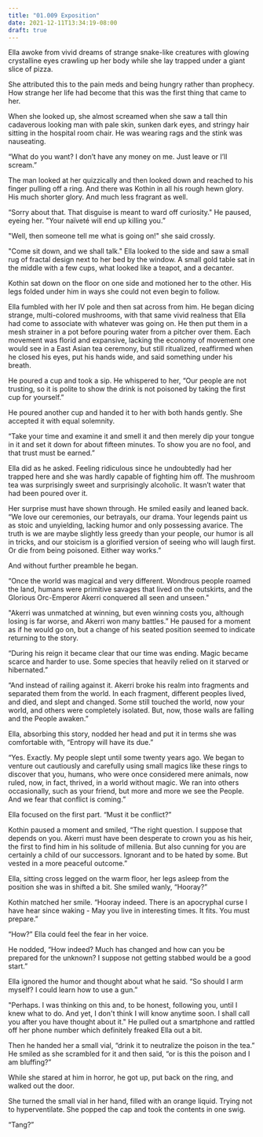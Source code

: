 ```yaml
---
title: "01.009 Exposition"
date: 2021-12-11T13:34:19-08:00
draft: true
---
```

Ella awoke from vivid dreams of strange snake-like creatures with glowing crystalline eyes crawling up her body while she lay trapped under a giant slice of pizza. 

She attributed this to the pain meds and being hungry rather than prophecy. How strange her life had become that this was the first thing that came to her.

When she looked up, she almost screamed when she saw a tall thin cadaverous looking man with pale skin, sunken dark eyes, and stringy hair sitting in the hospital room chair. He was wearing rags and the stink was nauseating. 

“What do you want? I don’t have any money on me. Just leave or I’ll scream.”

The man looked at her quizzically and then looked down and reached to his finger pulling off a ring. And there was Kothin in all his rough hewn glory. His much shorter glory. And much less fragrant as well.  

“Sorry about that. That disguise is meant to ward off curiosity." He paused, eyeing her. "Your naïveté will end up killing you.”

"Well, then someone tell me what is going on!" she said crossly.

"Come sit down, and we shall talk." Ella looked to the side and saw a small rug of fractal design next to her bed by the window. A small gold table sat in the middle with a few cups, what looked like a teapot, and a decanter. 

Kothin sat down on the floor on one side and motioned her to the other. His legs folded under him in ways she could not even begin to follow. 

Ella fumbled with her IV pole and then sat across from him. He began dicing strange, multi-colored mushrooms, with that same vivid realness that Ella had come to associate with whatever was going on. He then put them in a mesh strainer in a pot before pouring water from a pitcher over them. Each movement was florid and expansive, lacking the economy of movement one would see in a East Asian tea ceremony, but still ritualized, reaffirmed when he closed his eyes, put his hands wide, and said something under his breath. 

He poured a cup and took a sip. He whispered to her, “Our people are not trusting, so it is polite to show the drink is not poisoned by taking the first cup for yourself.”

He poured another cup and handed it to her with both hands gently. She accepted it with equal solemnity. 

“Take your time and examine it and smell it and then merely dip your tongue in it and set it down for about fifteen minutes. To show you are no fool, and that trust must be earned.”

Ella did as he asked. Feeling ridiculous since he undoubtedly had her trapped here and she was hardly capable of fighting him off. The mushroom tea was surprisingly sweet and surprisingly alcoholic. It wasn’t water that had been poured over it. 

Her surprise must have shown through. He smiled easily and leaned back. “We love our ceremonies, our betrayals, our drama. Your legends paint us as stoic and unyielding, lacking humor and only possessing avarice. The truth is we are maybe slightly less greedy than your people, our humor is all in tricks, and our stoicism is a glorified version of seeing who will laugh first. Or die from being poisoned.  Either way works.”

And without further preamble he began. 

“Once the world was magical and very different. Wondrous people roamed the land, humans were primitive savages that lived on the outskirts, and the Glorious Orc-Emperor Akerri conquered all seen and unseen."

"Akerri was unmatched at winning, but even winning costs you, although losing is far worse, and Akerri  won many battles.” He paused for a moment as if he would go on, but a change of his seated position seemed to indicate returning to the story.

“During his reign it became clear that our time was ending. Magic became scarce and harder to use. Some species that heavily relied on it starved or hibernated.”

“And instead of railing against it. Akerri broke his realm into fragments and separated them from the world. In each fragment, different peoples lived, and died, and slept and changed. Some still touched the world, now your world, and others were completely isolated. But, now, those walls are falling and the People awaken.”

Ella, absorbing this story, nodded her head and put it in terms she was comfortable with, “Entropy will have its due.”

“Yes. Exactly. My people slept until some twenty years ago. We began to venture out cautiously and carefully using small magics like these rings to discover that you, humans, who were once considered mere animals, now ruled, now, in fact, thrived, in a world without magic. We ran into others occasionally, such as your friend, but more and more we see the People. And we fear that conflict is coming.”

Ella focused on the first part. “Must it be conflict?”

Kothin paused a moment and smiled, “The right question. I suppose that depends on you. Akerri must have been desperate to crown you as his heir, the first to find him in his solitude of millenia. But also cunning for you are certainly a child of our successors. Ignorant and to be hated by some. But vested in a more peaceful outcome.”

Ella, sitting cross legged on the warm floor, her legs asleep from the position she was in shifted a bit. She smiled wanly, “Hooray?”

Kothin matched her smile.  “Hooray indeed.  There is an apocryphal curse I have hear since waking  - May you live in interesting times. It fits. You must prepare.”

“How?” Ella could feel the fear in her voice. 

He nodded, “How indeed? Much has changed and how can you be prepared for the unknown? I suppose not getting stabbed would be a good start.”

Ella ignored the humor and thought about what he said.  “So should I arm myself? I could learn how to use a gun.”

"Perhaps. I was thinking on this and, to be honest, following you, until I knew what to do. And yet, I don't think I will know anytime soon. I shall call you after you have thought about it." He pulled out a smartphone and rattled off her phone number which definitely freaked Ella out a bit.

Then he handed her a small vial, “drink it to neutralize the poison in the tea.” He smiled as she scrambled for it and then said, “or is this the poison and I am bluffing?”

While she stared at him in horror, he got up, put back on the ring, and walked out the door. 

She turned the small vial in her hand, filled with an orange liquid. Trying not to hyperventilate. She popped the cap and took the contents in one swig. 

“Tang?”

